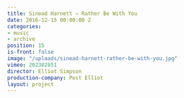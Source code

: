 ```yaml
---
title: Sinead Harnett — Rather Be With You
date: 2016-12-15 00:00:00 Z
categories:
- music
- archive
position: 15
is-front: false
image: "/uploads/sinead-harnett-rather-be-with-you.jpg"
vimeo: 202382851
director: Elliot Simpson
production-company: Post Elliot
layout: project
---
```


